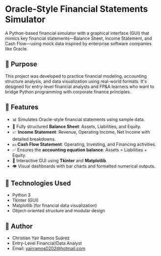 # Oracle-Style Financial Statements Simulator

A Python-based financial simulator with a graphical interface (GUI) that mimics key financial statements—Balance Sheet, Income Statement, and Cash Flow—using mock data inspired by enterprise software companies like Oracle.

## 🧠 Purpose

This project was developed to practice financial modeling, accounting structure analysis, and data visualization using real-world formats. It's designed for entry-level financial analysts and FP&A learners who want to bridge Python programming with corporate finance principles.

## 💼 Features

- 📊 Simulates Oracle-style financial statements using sample data.
- 🧾 Fully structured **Balance Sheet**: Assets, Liabilities, and Equity.
- 📈 **Income Statement**: Revenue, Operating Income, Net Income with detailed breakdowns.
- 💵 **Cash Flow Statement**: Operating, Investing, and Financing activities.
- ✅ Ensures the **accounting equation balance**: Assets = Liabilities + Equity.
- 📌 Interactive GUI using **Tkinter** and **Matplotlib**.
- 👁️ Visual dashboards with bar charts and formatted numerical outputs.

## 🔧 Technologies Used

- Python 3  
- Tkinter (GUI)  
- Matplotlib (for financial data visualization)  
- Object-oriented structure and modular design  

## 📂 Author

- Christian Yair Ramos Suárez
- Entry-Level Financial/Data Analyst
- Email: yairramos0202@hotmail.com

